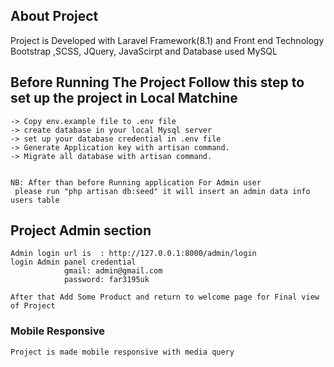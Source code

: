 
## About Project

Project is Developed with Laravel Framework(8.1) and Front end Technology Bootstrap ,SCSS, JQuery, JavaScirpt and Database used MySQL



## Before Running The Project Follow this step to set up the project in Local Matchine

    -> Copy env.example file to .env file
    -> create database in your local Mysql server
    -> set up your database credential in .env file
    -> Generate Application key with artisan command.
    -> Migrate all database with artisan command.


    NB: After than before Running application For Admin user
     please run "php artisan db:seed" it will insert an admin data info users table





    

## Project Admin section
    Admin login url is  : http://127.0.0.1:8000/admin/login
    login Admin panel credential 
                gmail: admin@gmail.com
                password: far3195uk

    After that Add Some Product and return to welcome page for Final view of Project



### Mobile Responsive
    
    Project is made mobile responsive with media query
